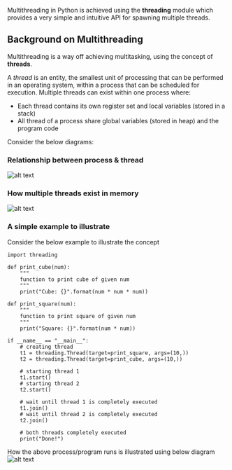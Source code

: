 Multithreading in Python is achieved using the **threading** module which provides a very simple and intuitive API for spawning multiple threads.

## Background on Multithreading
Multithreading is a way off achieving multitasking, using the concept of **threads**.

A *thread* is an entity, the smallest unit of processing that can be performed in an operating system, within a process that can be scheduled for execution.
Multiple threads can exist within one process where:
* Each thread contains its own register set and local variables (stored in a stack) 
* All thread of a process share global variables (stored in heap) and the program code

Consider the below diagrams:
### Relationship between process & thread
![alt text][relationship]

### How multiple threads exist in memory
![alt text][multiple]

### A simple example to illustrate
Consider the below example to illustrate the concept

```
import threading 
  
def print_cube(num): 
    """ 
    function to print cube of given num 
    """
    print("Cube: {}".format(num * num * num)) 
  
def print_square(num): 
    """ 
    function to print square of given num 
    """
    print("Square: {}".format(num * num)) 
  
if __name__ == "__main__": 
    # creating thread 
    t1 = threading.Thread(target=print_square, args=(10,)) 
    t2 = threading.Thread(target=print_cube, args=(10,)) 
  
    # starting thread 1 
    t1.start() 
    # starting thread 2 
    t2.start() 
  
    # wait until thread 1 is completely executed 
    t1.join() 
    # wait until thread 2 is completely executed 
    t2.join() 
  
    # both threads completely executed 
    print("Done!")
```
How the above process/program runs is illustrated using below diagram
![alt text][program]


[relationship]: https://cdncontribute.geeksforgeeks.org/wp-content/uploads/multithreading-python-11.png "Relationship betwen process and thread"
[multiple]: https://cdncontribute.geeksforgeeks.org/wp-content/uploads/multithreading-python-21.png "How multiple threads exist in memory"
[program]: https://cdncontribute.geeksforgeeks.org/wp-content/uploads/multithreading-python-4.png "How program with multithreading works"
